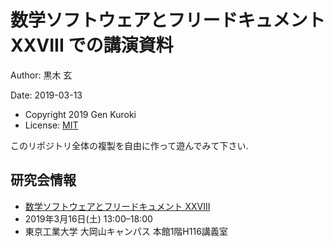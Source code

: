 # 数学ソフトウェアとフリードキュメント XXVIII での講演資料

Author: 黒木 玄

Date: 2019-03-13

* Copyright 2019 Gen Kuroki
* License: [MIT](https://opensource.org/licenses/MIT)

このリポジトリ全体の複製を自由に作って遊んでみて下さい.

## 研究会情報

* [数学ソフトウェアとフリードキュメント XXVIII](http://www.mathlibre.org/msfd/28-ja.html)
* 2019年3月16日(土) 13:00–18:00
* 東京工業大学 大岡山キャンパス 本館1階H116講義室
